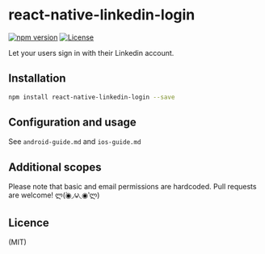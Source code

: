 # react-native-linkedin-login

[![npm version](https://img.shields.io/npm/v/react-native-linkedin-login.svg?style=flat-square)](https://www.npmjs.com/package/react-native-linkedin-login)
[![License](http://img.shields.io/:license-mit-blue.svg?style=flat-square)](http://badges.mit-license.org)

Let your users sign in with their Linkedin account.

## Installation

```bash
npm install react-native-linkedin-login --save
```

## Configuration and usage

See ```android-guide.md``` and ```ios-guide.md```

## Additional scopes

Please note that basic and email permissions are hardcoded. Pull requests are welcome! ლ(́◉◞౪◟◉‵ლ)

## Licence
(MIT)
